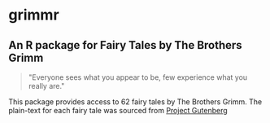 # grimmr
## An R package for Fairy Tales by The Brothers Grimm
>"Everyone sees what you appear to be, few experience what you really are."

This package provides access to 62 fairy tales by The Brothers Grimm. The plain-text for each fairy tale was sourced from [Project Gutenberg](http://www.gutenberg.org/ebooks/2591)

